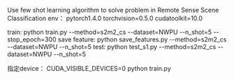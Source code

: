 Use few shot learning algorithm to solve problem in Remote Sense Scene Classification
env：
    pytorch1.4.0
    torchvision=0.5.0
    cudatoolkit=10.0

train:
python train.py --method=s2m2_cs --dataset=NWPU --n_shot=5 --stop_epoch=300 
save feature:
python save_features.py --method=s2m2_cs --dataset=NWPU --n_shot=5
test:
python test_s1.py --method=s2m2_cs --dataset=NWPU --n_shot=5

指定device：
CUDA_VISIBLE_DEVICES=0 python train.py